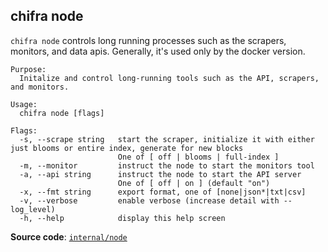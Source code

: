 ## chifra node

`chifra node` controls long running processes such as the scrapers, monitors, and data apis. Generally, it's used only by the docker version.

```[plaintext]
Purpose:
  Initalize and control long-running tools such as the API, scrapers, and monitors.

Usage:
  chifra node [flags]

Flags:
  -s, --scrape string   start the scraper, initialize it with either just blooms or entire index, generate for new blocks
                        One of [ off | blooms | full-index ]
  -m, --monitor         instruct the node to start the monitors tool
  -a, --api string      instruct the node to start the API server
                        One of [ off | on ] (default "on")
  -x, --fmt string      export format, one of [none|json*|txt|csv]
  -v, --verbose         enable verbose (increase detail with --log_level)
  -h, --help            display this help screen
```

**Source code**: [`internal/node`](https://github.com/TrueBlocks/trueblocks-core/tree/master/src/apps/chifra/internal/node)

